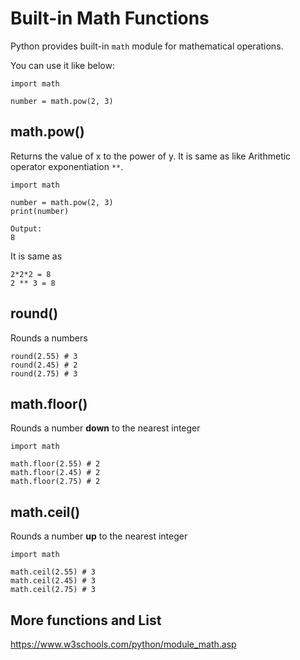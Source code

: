 # Built-in Math Functions

Python provides built-in `math` module for mathematical operations.

You can use it like below:

```
import math

number = math.pow(2, 3)
```

## math.pow()

Returns the value of x to the power of y. It is same as like Arithmetic operator exponentiation `**`.

```
import math

number = math.pow(2, 3)
print(number)

Output:
8
```

It is same as
```
2*2*2 = 8
2 ** 3 = 8
```

## round()

Rounds a numbers

```
round(2.55) # 3 
round(2.45) # 2
round(2.75) # 3
```

## math.floor()

Rounds a number **down** to the nearest integer

```
import math

math.floor(2.55) # 2
math.floor(2.45) # 2
math.floor(2.75) # 2
```

## math.ceil()

Rounds a number **up** to the nearest integer

```
import math

math.ceil(2.55) # 3
math.ceil(2.45) # 3
math.ceil(2.75) # 3
```

## More functions and List

https://www.w3schools.com/python/module_math.asp